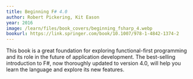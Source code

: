 ```yaml
---
title: Beginning F# 4.0
author: Robert Pickering, Kit Eason
year: 2016
image: /learn/files/book_covers/beginning_fsharp_4.webp
bookurl: https://link.springer.com/book/10.1007/978-1-4842-1374-2
---
```

This book is a great foundation for exploring functional-first programming and
its role in the future of application development. The best-selling introduction to F#,
now thoroughly updated to version 4.0, will help you learn the language and explore
its new features.
